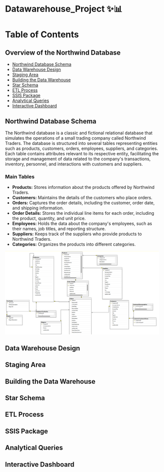 # Datawarehouse_Project ✨📊
<!DOCTYPE html>
<html lang="en">
<head>
  <meta charset="UTF-8">
  <meta name="viewport" content="width=device-width, initial-scale=1.0">
</head>
<body>
  <div class="container">
    <h1>Table of Contents</h1>
    <h2>Overview of the Northwind Database</h2>
    <ul>
      <li><a href="#northwind-schema">Northwind Database Schema</a></li>
      <li><a href="#data-warehouse-design">Data Warehouse Design</a></li>
      <li><a href="#staging-area">Staging Area</a></li>
      <li><a href="#building-data-warehouse">Building the Data Warehouse</a></li>
      <li><a href="#star-schema">Star Schema</a></li>
      <li><a href="#etl-process">ETL Process</a></li>
      <li><a href="#ssis-package">SSIS Package</a></li>
      <li><a href="#analytical-queries">Analytical Queries</a></li>
      <li><a href="#interactive-dashboard">Interactive Dashboard</a></li>
    </ul>
    <h2 id="northwind-schema">Northwind Database Schema</h2>
   <p>The Northwind database is a classic and fictional relational database that simulates the operations of a small trading company called Northwind Traders. The database is structured into several tables representing entities such as products, customers, orders, employees, suppliers, and categories. Each table contains attributes relevant to its respective entity, facilitating the storage and management of data related to the company's transactions, inventory, personnel, and interactions with customers and suppliers.</p>
    <h3>Main Tables</h3>
    <ul>
      <li><strong>Products:</strong> Stores information about the products offered by Northwind Traders.</li>
      <li><strong>Customers:</strong> Maintains the details of the customers who place orders.</li>
      <li><strong>Orders:</strong> Captures the order details, including the customer, order date, and shipping information.</li>
      <li><strong>Order Details:</strong> Stores the individual line items for each order, including the product, quantity, and unit price.</li>
      <li><strong>Employees:</strong> Holds the data about the company's employees, such as their names, job titles, and reporting structure.</li>
      <li><strong>Suppliers:</strong> Keeps track of the suppliers who provide products to Northwind Traders.</li>
      <li><strong>Categories:</strong> Organizes the products into different categories.</li>
    </ul>
    <img src="Northwind Schma.png" alt="System Architecture Diagram">
    <h2 id="data-warehouse-design">Data Warehouse Design</h2>
    <!-- Add content for each section -->
    <h2 id="staging-area">Staging Area</h2>
    <!-- Add content for each section -->
    <h2 id="building-data-warehouse">Building the Data Warehouse</h2>
    <!-- Add content for each section -->
    <h2 id="star-schema">Star Schema</h2>
    <!-- Add content for each section -->
    <h2 id="etl-process">ETL Process</h2>
    <!-- Add content for each section -->
    <h2 id="ssis-package">SSIS Package</h2>
    <!-- Add content for each section -->
    <h2 id="analytical-queries">Analytical Queries</h2>
    <!-- Add content for each section -->
    <h2 id="interactive-dashboard">Interactive Dashboard</h2>
    <!-- Add content for each section -->
  </div>
</body>
</html>
